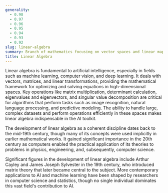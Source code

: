 ```yaml
---
generality:
  - 0.98
  - 0.97
  - 0.96
  - 0.95
  - 0.94
  - 0.93
  - 0.92
slug: linear-algebra
summary: Branch of mathematics focusing on vector spaces and linear mappings between these spaces, which is essential for many machine learning algorithms.
title: Linear Algebra
---
```


Linear algebra is fundamental to artificial intelligence, especially in fields such as machine learning, computer vision, and deep learning. It deals with vectors, matrices, and linear transformations, providing the mathematical framework for optimizing and solving equations in high-dimensional spaces. Key operations like matrix multiplication, determinant calculation, eigenvalues and eigenvectors, and singular value decomposition are critical for algorithms that perform tasks such as image recognition, natural language processing, and predictive modeling. The ability to handle large, complex datasets and perform operations efficiently in these spaces makes linear algebra indispensable in the AI toolkit.

The development of linear algebra as a coherent discipline dates back to the mid-19th century, though many of its concepts were used implicitly in earlier mathematical works. It gained significant importance in the 20th century as computers enabled the practical application of its theories to problems in physics, engineering, and, subsequently, computer science.

Significant figures in the development of linear algebra include Arthur Cayley and James Joseph Sylvester in the 19th century, who introduced matrix theory that later became central to the subject. More contemporary applications to AI and machine learning have been shaped by researchers in computer science and statistics, though no single individual dominates this vast field's contribution to AI.
